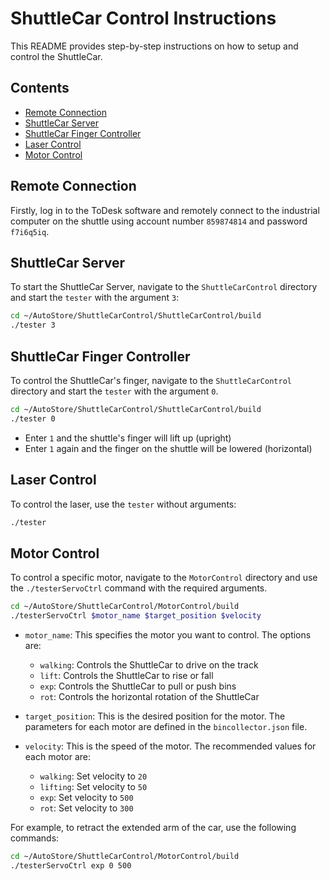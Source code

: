 # ShuttleCar Control Instructions

This README provides step-by-step instructions on how to setup and control the ShuttleCar.

## Contents

- [Remote Connection](#remote-connection)
- [ShuttleCar Server](#shuttlecar-server)
- [ShuttleCar Finger Controller](#shuttlecar-finger-controller)
- [Laser Control](#laser-control)
- [Motor Control](#motor-control)

## Remote Connection

Firstly, log in to the ToDesk software and remotely connect to the industrial computer on the shuttle using account number `859874814` and password `f7i6q5iq`.

## ShuttleCar Server

To start the ShuttleCar Server, navigate to the `ShuttleCarControl` directory and start the `tester` with the argument `3`:

```bash
cd ~/AutoStore/ShuttleCarControl/ShuttleCarControl/build
./tester 3
```

## ShuttleCar Finger Controller

To control the ShuttleCar's finger, navigate to the `ShuttleCarControl` directory and start the `tester` with the argument `0`. 

```bash
cd ~/AutoStore/ShuttleCarControl/ShuttleCarControl/build
./tester 0
```

- Enter `1` and the shuttle's finger will lift up (upright)
- Enter `1` again and the finger on the shuttle will be lowered (horizontal)

## Laser Control

To control the laser, use the `tester` without arguments:

```bash
./tester
```

## Motor Control

To control a specific motor, navigate to the `MotorControl` directory and use the `./testerServoCtrl` command with the required arguments.

```bash
cd ~/AutoStore/ShuttleCarControl/MotorControl/build
./testerServoCtrl $motor_name $target_position $velocity
```

- `motor_name`: This specifies the motor you want to control. The options are:
  - `walking`: Controls the ShuttleCar to drive on the track
  - `lift`: Controls the ShuttleCar to rise or fall
  - `exp`: Controls the ShuttleCar to pull or push bins
  - `rot`: Controls the horizontal rotation of the ShuttleCar

- `target_position`: This is the desired position for the motor. The parameters for each motor are defined in the `bincollector.json` file.

- `velocity`: This is the speed of the motor. The recommended values for each motor are:
  - `walking`: Set velocity to `20`
  - `lifting`: Set velocity to `50`
  - `exp`: Set velocity to `500`
  - `rot`: Set velocity to `300`

For example, to retract the extended arm of the car, use the following commands:

```bash
cd ~/AutoStore/ShuttleCarControl/MotorControl/build
./testerServoCtrl exp 0 500
```
